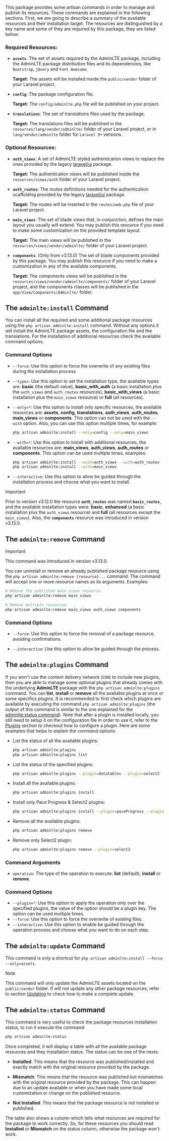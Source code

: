 This package provides some artisan commands in order to manage and publish its resources. These commands are explained in the following sections. First, we are going to describe a summary of the available resources and their installation target. The resources are distinguished by a key name and some of they are required by this package, they are listed below:

### Required Resources:

- __`assets`__: The set of assets required by the AdminLTE package, including the AdminLTE package distribution files and its dependencies, like `Bootstrap`, `jQuery` and `Font Awesome`.

  **Target:** The assets will be installed inside the `public/vendor` folder of your Laravel project.

- __`config`__: The package configuration file.

  **Target:** The `config/adminlte.php` file will be published on your project.

- __`translations`__: The set of translations files used by the package.

  **Target:** The translations files will be published in the `resources/lang/vendor/adminlte/` folder of your Laravel project, or in `lang/vendor/adminlte` folder for `Laravel 9+` versions.

### Optional Resources:

- __`auth_views`__: A set of AdminLTE styled authentication views to replace the ones provided by the legacy [laravel/ui](https://github.com/laravel/ui) package.

  **Target:** The authentication views will be published inside the `resources/views/auth` folder of your Laravel project.

- __`auth_routes`__: The routes definitions needed for the authentication scaffolding provided by the legacy [laravel/ui](https://github.com/laravel/ui) package.

  **Target:** The routes will be inserted in the `routes/web.php` file of your Laravel project.

- __`main_views`__: The set of blade views that, in conjunction, defines the main layout you usually will extend. You may publish this resource if you need to make some customization on the provided template layout.

  **Target:** The main views will be published in the `resources/views/vendor/adminlte/` folder of your Laravel project.

- __`components`__: (Only from <Badge type="tip">v3.13.0</Badge>) The set of blade components provided by this package. You may publish this resource if you need to make a customization in any of the available components.

  **Target:** The components views will be published in the `resources/views/vendor/adminlte/components/` folder of your Laravel project, and the components classes will be published in the `app/View/Components/Adminlte/` folder.

## The `adminlte:install` Command

You can install all the required and some additional package resources using the `php artisan adminlte:install` command. Without any options it will install the AdminLTE package assets, the configuration file and the translations. For the installation of additional resources check the available command options.

### Command Options

- `--force`: Use this option to force the overwrite of any existing files during the installation process.

- `--type=`: Use this option to set the installation type, the available types are: **basic** (the default value), **basic_with_auth** (a basic installation plus the `auth_views` and `auth_routes` resources), **basic_with_views** (a basic installation plus the `main_views` resource) or **full** (all resources).

- `--only=*`: Use this option to install only specific resources, the available resources are: **assets**, **config**, **translations**, **auth_views**, **auth_routes**, **main_views** or **components**. This option can not be used with the `--with` option. Also, you can use this option multiple times, for example:
  ```sh
  php artisan adminlte:install --only=config --only=main_views
  ```

- `--with=*`: Use this option to install with additional resources, the available resources are: **main_views**, **auth_views**, **auth_routes** or **components**. This option can be used multiple times, examples:
  ```sh
  php artisan adminlte:install --with=auth_views --with=auth_routes
  php artisan adminlte:install --with=main_views
  ```

- `--interactive`: Use this option to allow be guided through the installation process and choose what you want to install.

> [!IMPORTANT]
> Prior to version <Badge type="tip">v3.12.0</Badge> the resource **`auth_routes`** was named **`basic_routes`**, and the available installation types were: **basic**, **enhanced** (a basic installation plus the `auth_views` resource) and **full** (all resources except the `main_views`). Also, the **`components`** resource was introduced in version <Badge type="tip">v3.13.0</Badge>.

## The `adminlte:remove` Command

> [!IMPORTANT]
> This command was introduced in version <Badge type="tip">v3.13.0</Badge>.

You can uninstall or remove an already published package resource using the `php artisan adminlte:remove {resource}...` command. The command will accept one or more resource names as its arguments. Examples:

```sh
# Remove the published main_views resource.
php artisan adminlte:remove main_views

# Remove multiple resources.
php artisan adminlte:remove main_views auth_views components
```

### Command Options

- `--force`: Use this option to force the removal of a package resource, avoiding confirmations.

- `--interactive`: Use this option to allow be guided through the process.

## The `adminlte:plugins` Command

If you won't use the content delivery network (`CDN`) to include new plugins, then you are able to manage some optional plugins that already comes with the underlying **AdminLTE** package with the `php artisan adminlte:plugins` command.
You can **list**, **install** or **remove** all the available plugins at once or some specifics plugins. It is recommended to first check which plugins are available by executing the command `php artisan adminlte:plugins` (the output of this command is similar to the one explained for the [adminlte:status command](#the-adminlte-status-command)). Note that after a plugin is installed locally, you still need to setup it on the configuration file in order to use it, refer to the [Plugins](/sections/configuration/plugins) section to checkout how to configure a plugin. Here are some examples that helps to explain the command options:

- List the status of all the available plugins:
  ```sh
  php artisan adminlte:plugins
  php artisan adminlte:plugins list
  ```
- List the status of the specified plugins:
  ```sh
  php artisan adminlte:plugins --plugin=datatables --plugin=select2
  ```
- Install all the available plugins:
  ```sh
  php artisan adminlte:plugins install
  ```
- Install only Pace Progress & Select2 plugins:
  ```sh
  php artisan adminlte:plugins install --plugin=paceProgress --plugin=select2
  ```
- Remove all the available plugins:
  ```sh
  php artisan adminlte:plugins remove
  ```
- Remove only Select2 plugin:
  ```sh
  php artisan adminlte:plugins remove --plugin=select2
  ```

### Command Arguments

 - `operation`: The type of the operation to execute: **list** (default), **install** or **remove**.

### Command Options

 - `--plugin=*`: Use this option to apply the operation only over the specified plugins, the value of the option should be a plugin key. The option can be used multiple times.
 - `--force`: Use this option to force the overwrite of existing files.
 - `--interactive`: Use this option to enable be guided through the operation process and choose what you want to do on each step.

## The `adminlte:update` Command

This command is only a shortcut for `php artisan adminlte:install --force --only=assets`.

> [!Note]
> This command will only update the AdminLTE assets located on the `public/vendor` folder. It will not update any other package resources, refer to section [Updating](/sections/overview/updating) to check how to make a complete update.

## The `adminlte:status` Command

This command is very useful to check the package resources installation status, to run it execute the command:

```sh
php artisan adminlte:status
```

Once completed, it will display a table with all the available package resources and they installation status. The status can be one of the nexts:

- **Installed**: This means that the resource was published/installed and exactly match with the original resource provided by the package.

- **Mismatch**: This means that the resource was published but mismatches with the original resource provided by the package. This can happen due to an update available or when you have made some local customization or change on the published resource.

- **Not Installed**: This means that the package resource is not installed or published.

The table also shows a column which tells what resources are required for the package to work correctly. So, for these resources you should read **Installed** or **Mismatch** on the status column, otherwise the package won't work.
